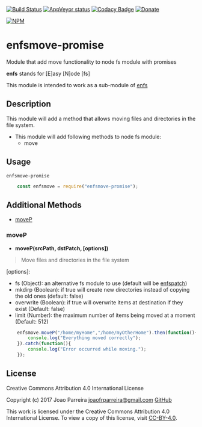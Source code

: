 [![Build Status](https://travis-ci.org/n3okill/enfsmove-promise.svg)](https://travis-ci.org/n3okill/enfsmove-promise)
[![AppVeyor status](https://ci.appveyor.com/api/projects/status/7xg7sskffp2w49bc?svg=true)](https://ci.appveyor.com/project/n3okill/enfsmove-promise)
[![Codacy Badge](https://api.codacy.com/project/badge/Grade/f35b96facc764831999fb8fe30c8dafd)](https://www.codacy.com/app/n3okill/enfsmove-promise)
[![Donate](https://www.paypalobjects.com/en_US/i/btn/btn_donate_SM.gif)](https://www.paypal.com/cgi-bin/webscr?cmd=_s-xclick&hosted_button_id=64PYTCDH5UNZ6)

[![NPM](https://nodei.co/npm/enfsmove-promise.png)](https://nodei.co/npm/enfsmove-promise/)

enfsmove-promise
================
Module that add move functionality to node fs module with promises

**enfs** stands for [E]asy [N]ode [fs]

This module is intended to work as a sub-module of [enfs](https://www.npmjs.com/package/enfs)


Description
-----------
This module will add a method that allows moving files and directories in the file system.

- This module will add following methods to node fs module:
  * move
  
Usage
-----
`enfsmove-promise`

```js
    const enfsmove = require("enfsmove-promise");
```


Additional Methods
------------------
- [moveP](#moveP)


### moveP
  - **moveP(srcPath, dstPatch, [options])**

> Move files and directories in the file system

[options]:
  * fs (Object): an alternative fs module to use (default will be [enfspatch](https://www.npmjs.com/package/enfspatch))
  * mkdirp (Boolean): if true will create new directories instead of copying the old ones (default: false)
  * overwrite (Boolean): if true will overwrite items at destination if they exist (Default: false)
  * limit (Number): the maximum number of items being moved at a moment (Default: 512)
  

```js
    enfsmove.moveP("/home/myHome","/home/myOtherHome").then(function(){
        console.log("Everything moved correctly");
    }).catch(function(){
        console.log("Error occurred while moving.");
    });
```


License
-------

Creative Commons Attribution 4.0 International License

Copyright (c) 2017 Joao Parreira <joaofrparreira@gmail.com> [GitHub](https://github.com/n3okill)

This work is licensed under the Creative Commons Attribution 4.0 International License. 
To view a copy of this license, visit [CC-BY-4.0](http://creativecommons.org/licenses/by/4.0/).


